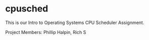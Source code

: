 cpusched
========

This is our Intro to Operating Systems CPU Scheduler Assignment.

Project Members: Phillip Halpin, Rich S
